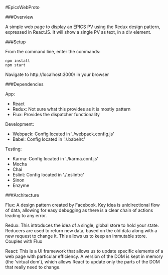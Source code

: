 #EpicsWebProto


###Overview

A simple web page to display an EPICS PV using the Redux design pattern, expressed in ReactJS. It will show a single PV as text, in a div element.


###Setup

From the command line, enter the commands: 

    npm install
    npm start

Navigate to http://localhost:3000/ in your browser


###Dependencies

App:

* React
* Redux: Not sure what this provides as it is mostly pattern
* Flux: Provides the dispatcher functionality

Development:

* Webpack: Config located in './webpack.config.js'
* Babel: Config located in './.babelrc'

Testing:

* Karma: Config located in './karma.conf.js'
* Mocha
* Chai
* Eslint: Config located in './.eslintrc'
* Sinon
* Enzyme


###Architecture

Flux: A design pattern created by Facebook. Key idea is unidirectional flow of data, allowing for easy debugging as there is a clear chain of actions leading to any error.

Redux: This introduces the idea of a single, global store to hold your state. Reducers are used to return new data, based on the old data along with a new request to change it. This allows us to keep an immutable store. Couples with Flux

React: This is a UI framework that allows us to update specific elements of a web page with particular efficiency. 
A version of the DOM is kept in memory (the 'virtual dom'), which allows React to update only
the parts of the DOM that really need to change. 
